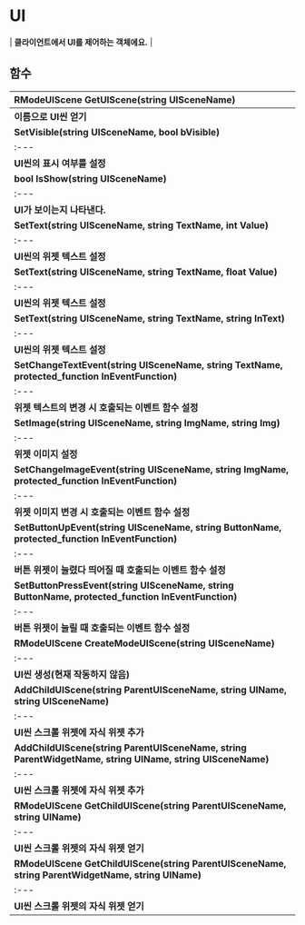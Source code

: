 # **UI**

| **클라이언트에서 UI를 제어하는 객체에요.** |
## **함수**

| **RModeUIScene GetUIScene(string UISceneName)** |
| :--- |
| **이름으로 UI씬 얻기** |
| **SetVisible(string UISceneName, bool bVisible)** |
| :--- |
| **UI씬의 표시 여부를 설정** |
| **bool IsShow(string UISceneName)** |
| :--- |
| **UI가 보이는지 나타낸다.** |
| **SetText(string UISceneName, string TextName, int Value)** |
| :--- |
| **UI씬의 위젯 텍스트 설정** |
| **SetText(string UISceneName, string TextName, float Value)** |
| :--- |
| **UI씬의 위젯 텍스트 설정** |
| **SetText(string UISceneName, string TextName, string InText)** |
| :--- |
| **UI씬의 위젯 텍스트 설정** |
| **SetChangeTextEvent(string UISceneName, string TextName, protected_function InEventFunction)** |
| :--- |
| **위젯 텍스트의 변경 시 호출되는 이벤트 함수 설정** |
| **SetImage(string UISceneName, string ImgName, string Img)** |
| :--- |
| **위젯 이미지 설정** |
| **SetChangeImageEvent(string UISceneName, string ImgName, protected_function InEventFunction)** |
| :--- |
| **위젯 이미지 변경 시 호출되는 이벤트 함수 설정** |
| **SetButtonUpEvent(string UISceneName, string ButtonName, protected_function InEventFunction)** |
| :--- |
| **버튼 위젯이 눌렸다 띄어질 때 호출되는 이벤트 함수 설정** |
| **SetButtonPressEvent(string UISceneName, string ButtonName, protected_function InEventFunction)** |
| :--- |
| **버튼 위젯이 눌릴 때 호출되는 이벤트 함수 설정** |
| **RModeUIScene CreateModeUIScene(string UISceneName)** |
| :--- |
| **UI씬 생성(현재 작동하지 않음)** |
| **AddChildUIScene(string ParentUISceneName, string UIName, string UISceneName)** |
| :--- |
| **UI씬 스크롤 위젯에 자식 위젯 추가** |
| **AddChildUIScene(string ParentUISceneName, string ParentWidgetName, string UIName, string UISceneName)** |
| :--- |
| **UI씬 스크롤 위젯에 자식 위젯 추가** |
| **RModeUIScene GetChildUIScene(string ParentUISceneName, string UIName)** |
| :--- |
| **UI씬 스크롤 위젯의 자식 위젯 얻기** |
| **RModeUIScene GetChildUIScene(string ParentUISceneName, string ParentWidgetName, string UIName)** |
| :--- |
| **UI씬 스크롤 위젯의 자식 위젯 얻기** |

